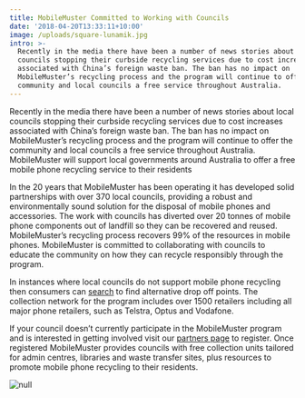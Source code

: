 ```yaml
---
title: MobileMuster Committed to Working with Councils
date: '2018-04-20T13:33:11+10:00'
image: /uploads/square-lunamik.jpg
intro: >-
  Recently in the media there have been a number of news stories about local
  councils stopping their curbside recycling services due to cost increases
  associated with China’s foreign waste ban. The ban has no impact on
  MobileMuster’s recycling process and the program will continue to offer the
  community and local councils a free service throughout Australia.
---
```

Recently in the media there have been a number of news stories about local councils stopping their curbside recycling services due to cost increases associated with China’s foreign waste ban. The ban has no impact on MobileMuster’s recycling process and the program will continue to offer the community and local councils a free service throughout Australia. MobileMuster will support local governments around Australia to offer a free mobile phone recycling service to their residents

In the 20 years that MobileMuster has been operating it has developed solid partnerships with over 370 local councils, providing a robust and environmentally sound solution for the disposal of mobile phones and accessories.  The work with councils has diverted over 20 tonnes of mobile phone components out of landfill so they can be recovered and reused. MobileMuster’s recycling process recovers 99% of the resources in mobile phones. MobileMuster is committed to collaborating with councils to educate the community on how they can recycle responsibly through the program.

In instances where local councils do not support mobile phone recycling then consumers can [search](https://www.mobilemuster.com.au/locator-map/) to find alternative drop off points. The collection network for the program includes over 1500 retailers including all major phone retailers, such as Telstra, Optus and Vodafone.  

If your council doesn’t currently participate in the MobileMuster program and is interested in getting involved visit our [partners page](https://www.mobilemuster.com.au/partners/#join) to register. Once registered MobileMuster provides councils with free collection units tailored for admin centres, libraries and waste transfer sites, plus resources to promote mobile phone recycling to their residents.

![null](/uploads/coaoy247cfkn1gfkeogv.jpg)
